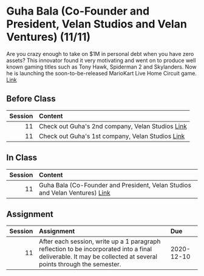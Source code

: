Guha Bala (Co-Founder and President, Velan Studios  and Velan Ventures) (11/11)
============================

Are you crazy enough to take on $1M in personal debt when you have zero assets? This innovator found it very motivating and went on to produce well known gaming titles such as Tony Hawk, Spiderman 2 and Skylanders. Now he is launching the soon-to-be-released MarioKart Live Home Circuit game. [Link](../../sessions/session11)

## Before Class

|   Session | Content                                                                           |
|----------:|:----------------------------------------------------------------------------------|
|        11 | Check out Guha's 2nd company, Velan Studios [Link](https://www.velanstudios.com/) |
|        11 | Check out Guha's 1st company, Velan Studios [Link](https://vicariousvisions.com)  |


## In Class

|   Session | Content                                                                                                                   |
|----------:|:--------------------------------------------------------------------------------------------------------------------------|
|        11 | Guha Bala (Co-Founder and President, Velan Studios  and Velan Ventures) [Link](https://www.screencast.com/t/RnnUKEBFrr5I) |


## Assignment

|   Session | Assignment                                                                                                                                                     | Due        |
|----------:|:---------------------------------------------------------------------------------------------------------------------------------------------------------------|:-----------|
|        11 | After each session, write up a 1 paragraph reflection to be incorporated into a final deliverable. It may be collected at several points through the semester. | 2020-12-10 |

